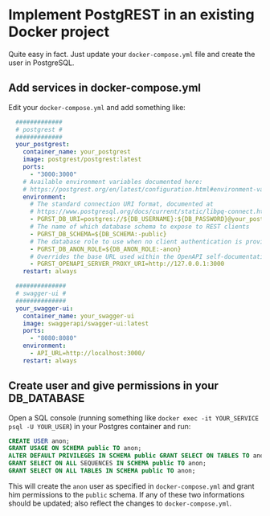 # Implement PostgREST in an existing Docker project

Quite easy in fact. Just update your `docker-compose.yml` file and create the user in PostgreSQL.

## Add services in docker-compose.yml

Edit your `docker-compose.yml` and add something like:

```yaml
  #############
  # postgrest #
  #############
  your_postgrest:
    container_name: your_postgrest
    image: postgrest/postgrest:latest
    ports:
      - "3000:3000"
    # Available environment variables documented here:
    # https://postgrest.org/en/latest/configuration.html#environment-variables
    environment:
      # The standard connection URI format, documented at
      # https://www.postgresql.org/docs/current/static/libpq-connect.html#LIBPQ-CONNSTRING
      - PGRST_DB_URI=postgres://${DB_USERNAME}:${DB_PASSWORD}@your_postgres:${DB_PORT}/${DB_DATABASE}
      # The name of which database schema to expose to REST clients
      - PGRST_DB_SCHEMA=${DB_SCHEMA:-public}
      # The database role to use when no client authentication is provided
      - PGRST_DB_ANON_ROLE=${DB_ANON_ROLE:-anon}
      # Overrides the base URL used within the OpenAPI self-documentation hosted at the API root path
      - PGRST_OPENAPI_SERVER_PROXY_URI=http://127.0.0.1:3000
    restart: always

  ##############
  # swagger-ui #
  ##############
  your_swagger-ui:
    container_name: your_swagger-ui
    image: swaggerapi/swagger-ui:latest
    ports:
      - "8080:8080"
    environment:
      - API_URL=http://localhost:3000/
    restart: always
```

## Create user and give permissions in your DB_DATABASE

Open a SQL console (running something like `docker exec -it YOUR_SERVICE psql -U YOUR_USER`) in your Postgres container and run:

```sql
CREATE USER anon;
GRANT USAGE ON SCHEMA public TO anon;
ALTER DEFAULT PRIVILEGES IN SCHEMA public GRANT SELECT ON TABLES TO anon;
GRANT SELECT ON ALL SEQUENCES IN SCHEMA public TO anon;
GRANT SELECT ON ALL TABLES IN SCHEMA public TO anon;
```

This will create the `anon` user as specified in `docker-compose.yml` and grant him permissions to the `public` schema. If any of these two informations should be updated; also reflect the changes to `docker-compose.yml`.
